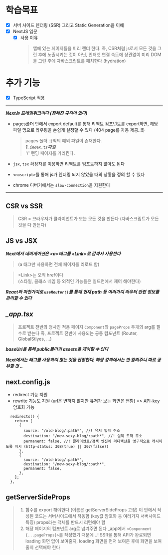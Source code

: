 # 학습목표

- [x] 서버 사이드 렌더링 (SSR) 그리고 Static Generation을 이해
- [x] NextJS 입문
  - [x] 사용 이유<br>
    > 앱에 있는 페이지들을 미리 렌더 한다. 즉, CSR처럼 js로서 모든 것을 그린 후에 노출시키는 것이 아닌, 인터넷 연결 속도에 상관없이 미리 DOM을 그린 후에 자바스크립트를 패치한다 (hydration)

# 추가 기능

- [x] TypeScript 적용

<hr>

**_Next는 프레임워크이다 (정해진 규칙이 있다)_**

- pages폴더 안에서 export default를 통해 리액트 컴포넌트를 export하면, 해당 파일 명으로 라우팅을 손쉽게 설정할 수 있다 (404 page를 자동 제공..!!)

  > pages 폴더 규칙의 예외 파일이 존재한다. <br>**_1. `index.ts`파일_** <br> '/' 랜딩 페이지를 가리킨다.

- `jsx`, `tsx` 확장자를 이용하면 리액트를 임포트하지 않아도 된다<br>
- `<noscript>`를 통해 js가 렌더링 되지 않았을 때의 상황을 정의 할 수 있다
- chrome 디버거에서는 `slow-connection`을 지원한다

<hr>

## CSR vs SSR

> CSR = 브라우저가 클라이언트가 보는 모든 것을 만든다 (자바스크립트가 모든 것을 다 만든다)

## JS vs JSX

**_Next에서 네비게이션은 \<a>태그를 \<Link>로 감싸서 사용한다_**

> (a 태그만 사용하면 전체 페이지를 리로드 함)<br>

> \<Link>는 오직 href이다 <br>(스타일, 클래스 네임 등 외적인 기능들은 칠드런에서 제어 해야한다)

**_React와 마찬가지로 `useRouter()`를 통해 현재 path 등 여러가지 라우터 관련 정보를 관리할 수 있다_**

## **_\_app.tsx_**

> 프로젝트 전반의 청사진 적용 페이지
> `Component`와 `pageProps` 두개의 arg를 필수로 받는다
> 즉, 프로젝트 전반에 사용되는 공통 컴포넌트 (Router, GlobalStlyes, ...)

**_baseUrl을 통해 public폴더의 assets을 제어할 수 있다_**

**_Next에서는 <img>태그를 사용하지 않는 것을 권장한다. 해당 강의에서는 안 알려주니 따로 공부할 것 .._**

## next.config.js

- redirect 기능 지원
- rewrite 기능도 지원 (url은 변하지 않지만 유저가 보는 화면은 변함) => API-key 암호화 가능

```
  redirects() {
    return [
      {
        source: "/old-blog/:path*", //! 유저 입력 주소
        destination: "/new-sexy-blog/:path*", //! 실제 도착 주소
        permanent: false, //! 클라이언트/검색 엔진에 리디렉션을 영구적으로 캐시하도록 지시 (http-status: 308(true) || 307(false))
      },
      {
        source: "/old-blog/:path*",
        destination: "/new-sexy-blog/:path*",
        permanent: false,
      },
    ];
  },
```

## getServerSideProps

> 1. 함수를 export 해야한다 (이름은 getServerSideProps 고정)
>    이 안에서 작성된 코드는 서버사이드에서 작동함 (key값 암호화 등 여러가지 서버사이드 특징)
>    props라는 객체를 반드시 리턴해야 함
> 2. 해당 페이지의 컴포넌트 arg로 넘겨주면 된다
>    \_app에서 `<Componment {...pageProps}>`를 작성했기 때문에 ..!
>    SSR을 통해 API가 완료되면 loading 화면 없이 보여줄지, loading 화면을 먼저 보여준 후에 화면을 보여줄지 선택해야 한다
